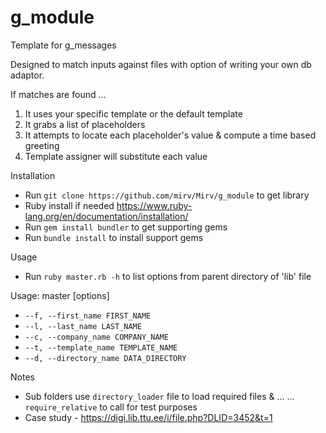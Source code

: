 # g_module

Template for g_messages

Designed to match inputs against files with option of writing your own db adaptor.

If matches are found ...

1) It uses your specific template or the default template
2) It grabs a list of placeholders
3) It attempts to locate each placeholder's value & compute a time based greeting
4) Template assigner will substitute each value

Installation
- Run `git clone https://github.com/mirv/Mirv/g_module` to get library
- Ruby install if needed https://www.ruby-lang.org/en/documentation/installation/
- Run `gem install bundler` to get supporting gems
- Run `bundle install` to install support gems 

Usage 
- Run `ruby master.rb -h` to list options from parent directory of 'lib' file

Usage: master [options]
- `--f, --first_name FIRST_NAME`
- `--l, --last_name LAST_NAME`
- `--c, --company_name COMPANY_NAME`
- `--t, --template_name TEMPLATE_NAME`
- `--d, --directory_name DATA_DIRECTORY`

Notes
- Sub folders use `directory_loader` file to load required files & ...
  ... `require_relative` to call for test purposes
- Case study - https://digi.lib.ttu.ee/i/file.php?DLID=3452&t=1

